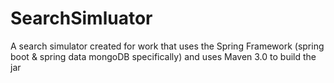 SearchSimluator
===============

A search simulator created for work that uses the Spring Framework (spring boot &amp; spring data mongoDB specifically) and uses Maven 3.0 to build the jar
